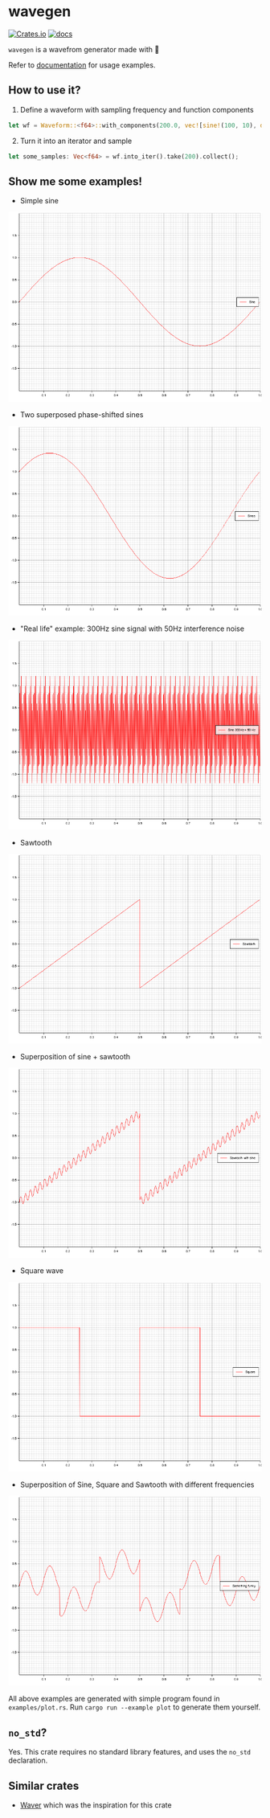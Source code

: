 # wavegen

[![Crates.io](https://img.shields.io/crates/v/wavegen)](https://crates.io/crates/wavegen)
[![docs](https://img.shields.io/docsrs/wavegen)](https://docs.rs/wavegen/0.1.0/wavegen/)

`wavegen` is a wavefrom generator made with 🦀

Refer to [documentation](https://docs.rs/wavegen/0.1.0/wavegen/) for usage examples.

## How to use it?

1) Define a waveform with sampling frequency and function components

```rust
let wf = Waveform::<f64>::with_components(200.0, vec![sine!(100, 10), dc_bias!(20)]);
```

2. Turn it into an iterator and sample

```rust
let some_samples: Vec<f64> = wf.into_iter().take(200).collect();
```

## Show me some examples!

* Simple sine

![Sine plot](img/sine.png)

* Two superposed phase-shifted sines

![Superposed sines plot](img/sine_double.png)

* "Real life" example: 300Hz sine signal with 50Hz interference noise

![300_50_hz_sines](img/sines_300_50_hz.png)

* Sawtooth

![Sawtooth plot](img/sawtooth.png)

* Superposition of sine + sawtooth

![Sine and sawtooth superposed](img/sawtooth_sinesised.png)

* Square wave

![Square wave](img/square.png)

* Superposition of Sine, Square and Sawtooth with different frequencies

![Something funky](img/funky.png)

All above examples are generated with simple program found in `examples/plot.rs`. Run `cargo run --example plot` to generate them yourself.

## `no_std`?

Yes. This crate requires no standard library features, and uses the `no_std` declaration.

## Similar crates
* [Waver](https://github.com/amrali/waver/) which was the inspiration for this crate
